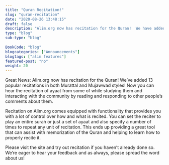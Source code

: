```yaml
--- 
title: "Quran Recitation!" 
slug: "quran-recitation"
date: "2020-08-26 13:48:15" 
draft: false 
description: "Alim.org now has recitation for the Quran!  We have added 13 popular recitations in both Murattal and Mujawwad styles."
type: "blog" 
sub-type: "blog" 
 
BookCode: "blog"
blogcategories: ["Announcements"]
blogtags: ["alim features"]
featured-post: "no"
weight: 20
---  
```

 Great News: Alim.org now has recitation for the Quran!  We’ve added 13 popular recitations in both Murattal and Mujawwad styles!  Now you can hear the recitation of ayaat from some of while studying them and interacting with the community by reading and responding to other people’s comments about them. 


Recitation on Alim.org comes equipped with functionality that provides 
you with a lot of control over how and what is recited.  You can set 
the reciter to play an entire surah or just a set of ayaat and also 
specify a number of times to repeat any unit of recitation.  This ends 
up providing a great tool that can assist with memorization of the 
Quran and helping to learn how to properly recite it. 


Please visit the site and try out recitation if you haven’t already 
done so.  We’re eager to hear your feedback and as always, please 
spread the word about us! 
